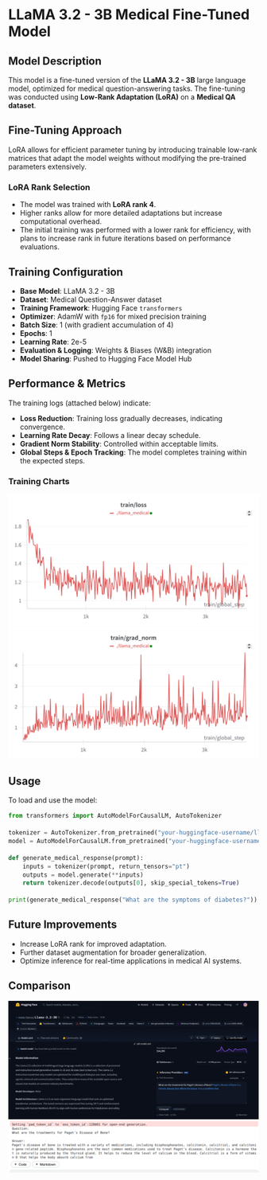 # LLaMA 3.2 - 3B Medical Fine-Tuned Model

## Model Description
This model is a fine-tuned version of the **LLaMA 3.2 - 3B** large language model, optimized for medical question-answering tasks. The fine-tuning was conducted using **Low-Rank Adaptation (LoRA)** on a **Medical QA dataset**.

## Fine-Tuning Approach
LoRA allows for efficient parameter tuning by introducing trainable low-rank matrices that adapt the model weights without modifying the pre-trained parameters extensively.

### LoRA Rank Selection
- The model was trained with **LoRA rank 4**.
- Higher ranks allow for more detailed adaptations but increase computational overhead.
- The initial training was performed with a lower rank for efficiency, with plans to increase rank in future iterations based on performance evaluations.

## Training Configuration
- **Base Model**: LLaMA 3.2 - 3B
- **Dataset**: Medical Question-Answer dataset
- **Training Framework**: Hugging Face `transformers`
- **Optimizer**: AdamW with `fp16` for mixed precision training
- **Batch Size**: 1 (with gradient accumulation of 4)
- **Epochs**: 1
- **Learning Rate**: 2e-5
- **Evaluation & Logging**: Weights & Biases (W&B) integration
- **Model Sharing**: Pushed to Hugging Face Model Hub

## Performance & Metrics
The training logs (attached below) indicate:
- **Loss Reduction**: Training loss gradually decreases, indicating convergence.
- **Learning Rate Decay**: Follows a linear decay schedule.
- **Gradient Norm Stability**: Controlled within acceptable limits.
- **Global Steps & Epoch Tracking**: The model completes training within the expected steps.

### Training Charts
![W&B Chart 1](W&B%20Chart%203_8_2025,%208_37_34%20PM.png)
![W&B Chart 2](W&B%20Chart%203_8_2025,%208_37_50%20PM.png)

## Usage
To load and use the model:
```python
from transformers import AutoModelForCausalLM, AutoTokenizer

tokenizer = AutoTokenizer.from_pretrained("your-huggingface-username/llama_medical")
model = AutoModelForCausalLM.from_pretrained("your-huggingface-username/llama_medical")

def generate_medical_response(prompt):
    inputs = tokenizer(prompt, return_tensors="pt")
    outputs = model.generate(**inputs)
    return tokenizer.decode(outputs[0], skip_special_tokens=True)

print(generate_medical_response("What are the symptoms of diabetes?"))
```

## Future Improvements
- Increase LoRA rank for improved adaptation.
- Further dataset augmentation for broader generalization.
- Optimize inference for real-time applications in medical AI systems.


## Comparison
![Normal Response](normal.png)
![Fine Tuned Response](fine.png)
